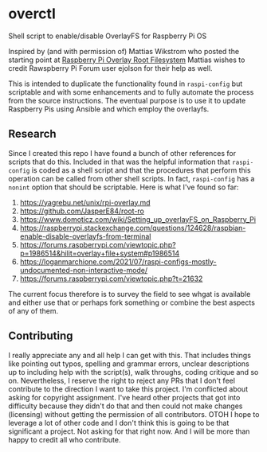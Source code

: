 # overctl

Shell script to enable/disable OverlayFS for Raspberry Pi OS

Inspired by (and with permission of) Mattias Wikstrom who posted the starting point at [Raspberry Pi Overlay Root Filesystem](https://yagrebu.net/unix/rpi-overlay.md) Mattias wishes to credit Rawspberry Pi Forum user ejolson for their help as well.

This is intended to duplicate the functionality found in `raspi-config` but scriptable and with some enhancements and to fully automate the process from the source instructions. The eventual purpose is to use it to update Raspberry Pis using Ansible and which employ the overlayfs.

## Research

Since I created this repo I have found a bunch of other references for scripts that do this. Included in that was the helpful information that `raspi-config` is coded as a shell script and that the procedures that perform this operation can be called from other shell scripts. In fact, `raspi-config` has a `nonint` option that should be scriptable. Here is what I've found so far:

1. https://yagrebu.net/unix/rpi-overlay.md
1. https://github.com/JasperE84/root-ro
1. https://www.domoticz.com/wiki/Setting_up_overlayFS_on_Raspberry_Pi
1. https://raspberrypi.stackexchange.com/questions/124628/raspbian-enable-disable-overlayfs-from-terminal
1. https://forums.raspberrypi.com/viewtopic.php?p=1986514&hilit=overlay+file+system#p1986514
1. https://loganmarchione.com/2021/07/raspi-configs-mostly-undocumented-non-interactive-mode/
1. https://forums.raspberrypi.com/viewtopic.php?t=21632

The current focus therefore is to survey the field to see whgat is available and either use that or perhaps fork something or combine the best aspects of any of them.

## Contributing

I really appreciate any and all help I can get with this. That includes things like pointing out typos, spelling and grammar errors, unclear descriptions up to including help with the script(s), walk throughs, coding critique and so on. Nevertheless, I reserve the right to reject any PRs that I don't feel contribute to the direction I want to take this project. I'm conflicted about asking for copyright assignment. I've heard other projects that got into difficulty because they didn't do that and then could not make changes (licensing) without getting the permission of all contributors. OTOH I hope to leverage a lot of other code and I don't think this is going to be that significant a project. Not asking for that right now. And I will be more than happy to credit all who contribute.
